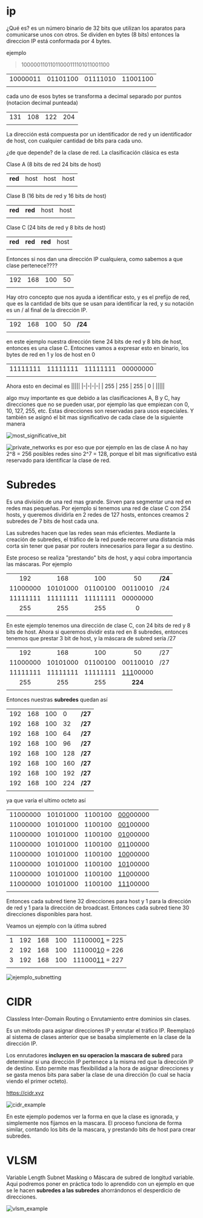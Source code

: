 # ip

¿Qué es? es un número binario de 32 bits que utilizan los aparatos para comunicarse unos con otros. Se dividen en bytes (8 bits)
entonces la direccion IP está conformada por 4 bytes.

ejemplo

> 10000011011011000111101011001100

|||||
|-|-|-|-|
| 10000011 | 01101100 | 01111010 | 11001100 |
|||||

cada uno de esos bytes se transforma a decimal separado por puntos (notacion decimal punteada)

|||||
|-|-|-|-|
| 131 | 108 | 122 | 204 |
|||||

La dirección está compuesta por un identificador de red y un identificador de host, con cualquier cantidad de bits para cada uno.

¿de que depende? de la clase de red. La clasificación clásica es esta

Clase A (8 bits de red 24 bits de host)

|||||
|-|-|-|-|
| **red** | host | host | host |
|||||

Clase B (16 bits de red y 16 bits de host)

|||||
|-|-|-|-|
| **red** | **red** | host | host |
|||||

Clase C (24 bits de red y 8 bits de host)

|||||
|-|-|-|-|
| **red** | **red** | **red** | host |
|||||


Entonces si nos dan una dirección IP cualquiera, como sabemos a que clase pertenece????

|||||
|-|-|-|-|
| 192 | 168 | 100 | 50 |
|||||

Hay otro concepto que nos ayuda a identificar esto, y es el prefijo de red, que es la cantidad de bits que se usan para identificar la red, y su notación es un / al final de la dirección IP.


||||||
|-|-|-|-|-|
| 192 | 168 | 100 | 50 | **/24** |
||||||

en este ejemplo nuestra dirección tiene 24 bits de red y 8 bits de host, entonces es una clase C. Entocnes vamos a expresar esto en binario, los bytes de red en 1 y los de host en 0

|||||
|-|-|-|-|
| 11111111 | 11111111 | 11111111 | 00000000 |
|||||

Ahora esto en decimal es 
|||||
|-|-|-|-|
| 255 | 255 | 255 | 0 |
|||||

algo muy importante es que debido a las clasificaciones A, B y C, hay direcciones que no se pueden usar, por ejemplo las que empiezan con 0, 10, 127, 255, etc. Estas direcciones son reservadas para usos especiales. Y también se asignó el bit mas significativo de cada clase de la siguiente manera

![most_significative_bit](img/most_significative_bit.png)

![private_networks](img/private_networks.png)
es por eso que por ejemplo en las de clase A no hay 2^8 = 256 posibles redes sino 2^7 = 128, porque el bit mas significativo está reservado para identificar la clase de red.

# Subredes

Es una división de una red mas grande. Sirven para segmentar una red en redes mas pequeñas. Por ejemplo si tenemos una red de clase C con 254 hosts, y queremos dividirla en 2 redes de 127 hosts, entonces creamos 2 subredes de 7 bits de host cada una.

Las subredes hacen que las redes sean más eficientes. Mediante la creación de subredes, el tráfico de la red puede recorrer una distancia más corta sin tener que pasar por routers innecesarios para llegar a su destino.

Este proceso se realiza "prestando" bits de host, y aqui cobra importancia las máscaras. Por ejemplo

||||||
|:-:|:-:|:-:|:-:|:-:|
| 192 | 168 | 100 | 50 | **/24** |
| 11000000 | 10101000 | 01100100 | 00110010 | /24 |
| 11111111 | 11111111 | 11111111 | 00000000 | |
| 255 | 255 | 255 | 0 | |
||||||

En este ejemplo tenemos una dirección de clase C, con 24 bits de red y 8 bits de host. Ahora si queremos dividir esta red en 8 subredes, entonces tenemos que prestar 3 bit de host, y la máscara de subred sería /27

||||||
|:-:|:-:|:-:|:-:|:-:|
| 192 | 168 | 100 | 50 | /27 |
| 11000000 | 10101000 | 01100100 | 00110010 | /27 |
| 11111111 | 11111111 | 11111111 | <ins>111</ins>00000 | |
| 255 | 255 | 255 | **224** | |
||||||


Entonces nuestras **subredes** quedan así

||||||
|-|-|-|-|-|
| 192 | 168 | 100 | 0 | **/27** |
| 192 | 168 | 100 | 32 | **/27** |
| 192 | 168 | 100 | 64 | **/27** |
| 192 | 168 | 100 | 96 | **/27** |
| 192 | 168 | 100 | 128 | **/27** |
| 192 | 168 | 100 | 160 | **/27** |
| 192 | 168 | 100 | 192 | **/27** |
| 192 | 168 | 100 | 224 | **/27** |
||||||


ya que varía el ultimo octeto así

||||||
|-|-|-|-|-|
| 11000000 | 10101000 | 1100100 | <ins>000</ins>00000 ||
| 11000000 | 10101000 | 1100100 | <ins>001</ins>00000 ||
| 11000000 | 10101000 | 1100100 | <ins>010</ins>00000 ||
| 11000000 | 10101000 | 1100100 | <ins>011</ins>00000 ||
| 11000000 | 10101000 | 1100100 | <ins>100</ins>00000 ||
| 11000000 | 10101000 | 1100100 | <ins>101</ins>00000 ||
| 11000000 | 10101000 | 1100100 | <ins>110</ins>00000 ||
| 11000000 | 10101000 | 1100100 | <ins>111</ins>00000 ||
||||||


Entonces cada subred tiene 32 direcciones para host y 1 para la dirección de red y 1 para la dirección de broadcast. Entonces cada subred tiene 30 direcciones disponibles para host.

Veamos un ejemplo con la útlma subred

||||||
|-|-|-|-|-|
|1| 192 | 168 | 100 | 1110000<ins>1</ins> = 225 |
|2| 192 | 168 | 100 | 111000<ins>10</ins> = 226 |
|3| 192 | 168 | 100 | 111000<ins>11</ins> = 227 |
||||||

![ejemplo_subnetting](img/ejemplo_subnetting.png)

# CIDR

Classless Inter-Domain Routing o Enrutamiento entre dominios sin clases.

Es un método para asignar direcciones IP y enrutar el tráfico IP. Reemplazó al sistema de clases anterior que se basaba simplemente en la clase de la dirección IP.

Los enrutadores **incluyen en su operacion la mascara de subred** para determinar si una dirección IP pertenece a la misma red que la dirección IP de destino. Esto permite mas flexibilidad a la hora de asignar direcciones y se gasta menos bits para saber la clase de una dirección (lo cual se hacia viendo el primer octeto).

https://cidr.xyz

![cidr_example](img/cidr_example.png)

En este ejemplo podemos ver la forma en que la clase es ignorada, y simplemente nos fijamos en la mascara. El proceso funciona de forma similar, contando los bits de la mascara, y prestando bits de host para crear subredes.

# VLSM

Variable Length Subnet Masking o Máscara de subred de longitud variable. Aqui podremos poner en práctica todo lo aprendido con un ejemplo en que se le hacen **subredes a las subredes** ahorrándonos el desperdicio de direcciones.

![vlsm_example](img/vlsm_example.jpg)
